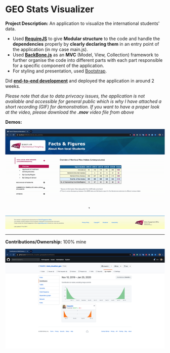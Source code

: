 # GEO Stats Visualizer

**Project Description:** An application to visualize the international students' data.
* Used **[RequireJS](https://requirejs.org/)** to give **Modular structure** to the code and handle the **dependencies** properly by **clearly declaring them** in an entry point of the application (in my case main.js).
* Used **[BackBone.js](https://backbonejs.org/#)** as an **MVC** (Model, View, Collection) framework to further organise the code into different parts with each part responsible for a specific component of the application.
* For styling and presentation, used [Bootstrap](https://getbootstrap.com/).

Did **[end-to-end development](http://www.rapidsofttechnologies.com/end-to-end-website-development.php)** and deployed the application in around 2 weeks.

*Please note that due to data privcacy issues, the application is not available and accessible for general public which is why I have attached a short recording (GIF) for demonstration. If you want to have a proper look at the video, please download the **.mov** video file from above*

**Demos:**

![Screen Recording](https://github.com/Ebbi53/past_projects_demos/blob/master/1.%20Stats%20Visualizer/Screen%20Recording%202020-01-24%20at%205.38.40%20PM.gif)

---

**Contributions/Ownership:** 100% mine

![Screen Capture](https://github.com/Ebbi53/past_projects_demos/blob/master/1.%20Stats%20Visualizer/Screenshot%202020-01-25%20at%201.49.25%20AM.png)
